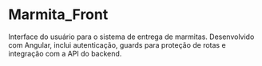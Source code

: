 # Marmita_Front
Interface do usuário para o sistema de entrega de marmitas. Desenvolvido com Angular, inclui autenticação, guards para proteção de rotas e integração com a API do backend.
